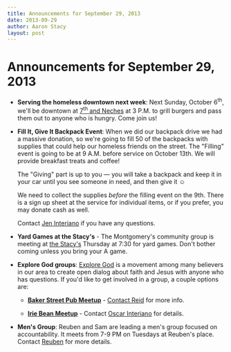 ```yaml
---
title: Announcements for September 29, 2013
date: 2013-09-29
author: Aaron Stacy
layout: post
---
```


# Announcements for September 29, 2013

 - **Serving the homeless downtown next week**: Next Sunday, October
   6<sup>th</sup>, we'll be downtown at [7<sup>th</sup> and Neches][lot] at 3
   P.M. to grill burgers and pass them out to anyone who is hungry. Come join
   us!

 - **Fill It, Give It Backpack Event**: When we did our backpack drive we had a
   massive donation, so we're going to fill 50 of the backpacks with supplies
   that could help our homeless friends on the street. The "Filling" event is
   going to be at 9 A.M. before service on October 13th. We will provide
   breakfast treats and coffee!

   The "Giving" part is up to you &mdash; you will take a backpack and keep it
   in your car until you see someone in need, and then give it &#9786;

   We need to collect the supplies *before* the filling event on the 9th. There
   is a sign up sheet at the service for individual items, or if you prefer,
   you may donate cash as well.

   Contact [Jen Interiano][jen] if you have any questions.

 - **Yard Games at the Stacy's** - The Montgomery's community group is meeting
   at [the Stacy's][stacys] Thursday at 7:30 for yard games. Don't bother
   coming unless you bring your A game.

 - **Explore God groups**: [Explore God][explore] is a movement among many
   believers in our area to create open dialog about faith and Jesus with
   anyone who has questions. If you'd like to get involved in a group, a couple
   options are:

   - [**Baker Street Pub Meetup**][baker] - [Contact Reid][baker] for more
     info.

   - [**Irie Bean Meetup**][irie] - Contact [Oscar Interiano][oscar] for
     details.

 - **Men's Group**: Reuben and Sam are leading a men's group focused on
   accountability. It meets from 7-9 PM on Tuesdays at Reuben's place. Contact
   [Reuben][] for more details.

[explore]: http://www.exploregod.com
[baker]: http://www.meetup.com/exploregod/
[irie]: http://www.iriebean.com
[oscar]: mailto:oscar@groveatx.org
[Reuben]: mailto:reuben.abootorabi@yahoo.com
[jen]: mailto:jeninteriano@yahoo.com
[lot]: https://www.google.com/maps/preview#!q=415+E+7th+St%2C+Austin%2C+TX+78701&data=!1m4!1m3!1d3136!2d-97.738289!3d30.267541!4m10!1m9!4m8!1m3!1d787!2d-97.7383927!3d30.2672738!3m2!1i1278!2i702!4f13.1
[stacys]: https://www.google.com/maps/preview#!q=4515+Highland+Terrace%2C+Austin%2C+TX&data=!1m4!1m3!1d3135!2d-97.7547869!3d30.323121!4m10!1m9!4m8!1m3!1d208967!2d-97.7534014!3d30.3077609!3m2!1i1080!2i728!4f13.1
